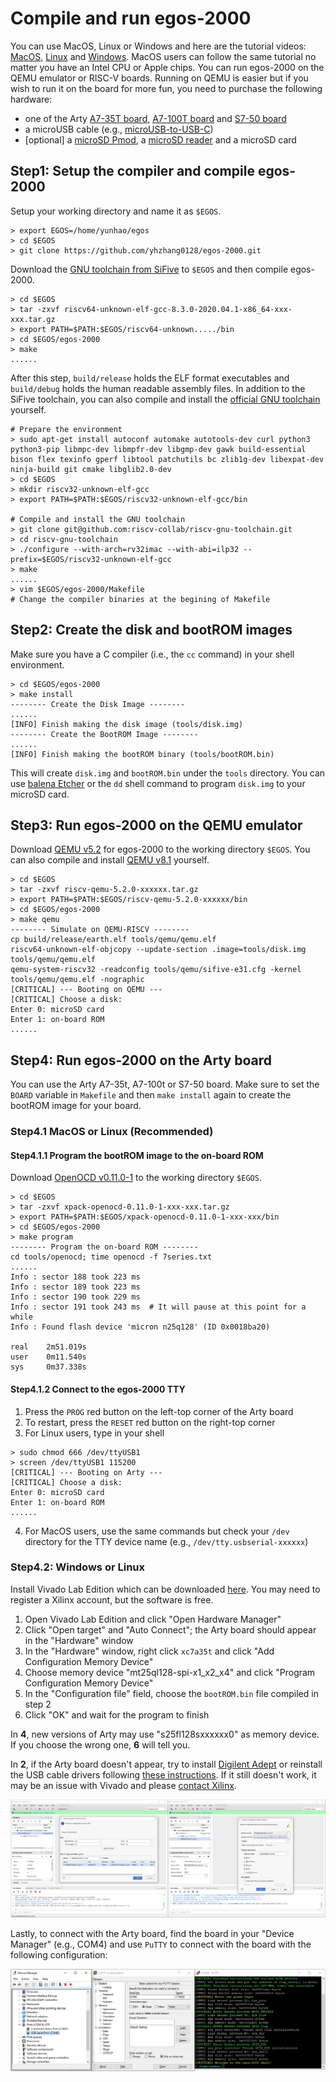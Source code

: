 # Compile and run egos-2000

You can use MacOS, Linux or Windows and here are the tutorial videos:
[MacOS](https://youtu.be/VJgQFcKG0uc), [Linux](https://youtu.be/2FT7AN0wPlg) and [Windows](https://youtu.be/hCDMnGGyGqM).
MacOS users can follow the same tutorial no matter you have an Intel CPU or Apple chips.
You can run egos-2000 on the QEMU emulator or RISC-V boards.
Running on QEMU is easier but
if you wish to run it on the board for more fun, 
you need to purchase the following hardware:
* one of the Arty [A7-35T board](https://www.xilinx.com/products/boards-and-kits/arty.html), [A7-100T board](https://digilent.com/shop/arty-a7-100t-artix-7-fpga-development-board/) and [S7-50 board](https://digilent.com/shop/arty-s7-spartan-7-fpga-development-board/)
* a microUSB cable (e.g., [microUSB-to-USB-C](https://www.amazon.com/dp/B0744BKDRD?psc=1&ref=ppx_yo2_dt_b_product_details))
* [optional] a [microSD Pmod](https://digilent.com/reference/pmod/pmodmicrosd/start?redirect=1), a [microSD reader](https://www.amazon.com/dp/B07G5JV2B5?psc=1&ref=ppx_yo2_dt_b_product_details) and a microSD card


## Step1: Setup the compiler and compile egos-2000

Setup your working directory and name it as `$EGOS`.

```shell
> export EGOS=/home/yunhao/egos
> cd $EGOS
> git clone https://github.com/yhzhang0128/egos-2000.git
```

Download the [GNU toolchain from SiFive](https://github.com/sifive/freedom-tools/releases/tag/v2020.04.0-Toolchain.Only) to `$EGOS` and then compile egos-2000.

```shell
> cd $EGOS
> tar -zxvf riscv64-unknown-elf-gcc-8.3.0-2020.04.1-x86_64-xxx-xxx.tar.gz
> export PATH=$PATH:$EGOS/riscv64-unknown...../bin
> cd $EGOS/egos-2000
> make
......
```

After this step, `build/release` holds the ELF format executables and `build/debug` holds the human readable assembly files.
In addition to the SiFive toolchain, you can also compile and install the [official GNU toolchain](https://github.com/riscv-collab/riscv-gnu-toolchain) yourself.

```shell
# Prepare the environment
> sudo apt-get install autoconf automake autotools-dev curl python3 python3-pip libmpc-dev libmpfr-dev libgmp-dev gawk build-essential bison flex texinfo gperf libtool patchutils bc zlib1g-dev libexpat-dev ninja-build git cmake libglib2.0-dev
> cd $EGOS
> mkdir riscv32-unknown-elf-gcc
> export PATH=$PATH:$EGOS/riscv32-unknown-elf-gcc/bin

# Compile and install the GNU toolchain
> git clone git@github.com:riscv-collab/riscv-gnu-toolchain.git
> cd riscv-gnu-toolchain
> ./configure --with-arch=rv32imac --with-abi=ilp32 --prefix=$EGOS/riscv32-unknown-elf-gcc
> make
......
> vim $EGOS/egos-2000/Makefile
# Change the compiler binaries at the begining of Makefile
```

## Step2: Create the disk and bootROM images

Make sure you have a C compiler (i.e., the `cc` command) in your shell environment.

```shell
> cd $EGOS/egos-2000
> make install
-------- Create the Disk Image --------
......
[INFO] Finish making the disk image (tools/disk.img)
-------- Create the BootROM Image --------
......
[INFO] Finish making the bootROM binary (tools/bootROM.bin)
```

This will create `disk.img` and `bootROM.bin` under the `tools` directory.
You can use [balena Etcher](https://www.balena.io/etcher/) or the `dd` shell command to program `disk.img` to your microSD card.

## Step3: Run egos-2000 on the QEMU emulator

Download [QEMU v5.2](https://github.com/yhzhang0128/freedom-tools/releases/tag/v2023.9.8) for egos-2000 to the working directory `$EGOS`.
You can also compile and install [QEMU v8.1](https://github.com/yhzhang0128/qemu/releases/tag/v8.1.0-egos) yourself.

```shell
> cd $EGOS
> tar -zxvf riscv-qemu-5.2.0-xxxxxx.tar.gz
> export PATH=$PATH:$EGOS/riscv-qemu-5.2.0-xxxxxx/bin
> cd $EGOS/egos-2000
> make qemu
-------- Simulate on QEMU-RISCV --------
cp build/release/earth.elf tools/qemu/qemu.elf
riscv64-unknown-elf-objcopy --update-section .image=tools/disk.img tools/qemu/qemu.elf
qemu-system-riscv32 -readconfig tools/qemu/sifive-e31.cfg -kernel tools/qemu/qemu.elf -nographic
[CRITICAL] --- Booting on QEMU ---
[CRITICAL] Choose a disk:
Enter 0: microSD card
Enter 1: on-board ROM
......
```

## Step4: Run egos-2000 on the Arty board

You can use the Arty A7-35t, A7-100t or S7-50 board.
Make sure to set the `BOARD` variable in `Makefile`
and then `make install` again to create the bootROM image for your board.

### Step4.1 MacOS or Linux (Recommended)

#### Step4.1.1 Program the bootROM image to the on-board ROM

Download [OpenOCD v0.11.0-1](https://github.com/xpack-dev-tools/openocd-xpack/releases/tag/v0.11.0-1) to the working directory `$EGOS`.

```shell
> cd $EGOS
> tar -zxvf xpack-openocd-0.11.0-1-xxx-xxx.tar.gz
> export PATH=$PATH:$EGOS/xpack-openocd-0.11.0-1-xxx-xxx/bin
> cd $EGOS/egos-2000
> make program
-------- Program the on-board ROM --------
cd tools/openocd; time openocd -f 7series.txt
......
Info : sector 188 took 223 ms
Info : sector 189 took 223 ms
Info : sector 190 took 229 ms
Info : sector 191 took 243 ms  # It will pause at this point for a while
Info : Found flash device 'micron n25q128' (ID 0x0018ba20)

real    2m51.019s
user    0m11.540s
sys     0m37.338s

```

#### Step4.1.2 Connect to the egos-2000 TTY

1. Press the `PROG` red button on the left-top corner of the Arty board
2. To restart, press the `RESET` red button on the right-top corner
3. For Linux users, type in your shell
```shell
> sudo chmod 666 /dev/ttyUSB1
> screen /dev/ttyUSB1 115200
[CRITICAL] --- Booting on Arty ---
[CRITICAL] Choose a disk:
Enter 0: microSD card
Enter 1: on-board ROM
......
```
4. For MacOS users, use the same commands but check your `/dev` directory for the TTY device name (e.g., `/dev/tty.usbserial-xxxxxx`)

### Step4.2: Windows or Linux

Install Vivado Lab Edition which can be downloaded [here](https://www.xilinx.com/support/download.html).
You may need to register a Xilinx account, but the software is free.

1. Open Vivado Lab Edition and click "Open Hardware Manager"
2. Click "Open target" and "Auto Connect"; the Arty board should appear in the "Hardware" window
3. In the "Hardware" window, right click `xc7a35t` and click "Add Configuration Memory Device"
4. Choose memory device "mt25ql128-spi-x1_x2_x4" and click "Program Configuration Memory Device"
5. In the "Configuration file" field, choose the `bootROM.bin` file compiled in step 2
6. Click "OK" and wait for the program to finish

In **4**, new versions of Arty may use "s25fl128sxxxxxx0" as memory device. 
If you choose the wrong one, **6** will tell you.

In **2**, if the Arty board doesn't appear, try to install [Digilent Adept](https://digilent.com/reference/software/adept/start) or reinstall the USB cable drivers following [these instructions](https://support.xilinx.com/s/article/59128?language=en_US). If it still doesn't work, it may be an issue with Vivado and please [contact Xilinx](https://support.xilinx.com/s/topic/0TO2E000000YKXgWAO/programmable-logic-io-bootconfiguration?language=en_US).

![This is an image](screenshots/vivado.png)


Lastly, to connect with the Arty board, find the board in your "Device Manager" (e.g., COM4) and use `PuTTY` to connect with the board with the following configuration:

![This is an image](screenshots/putty.png)
